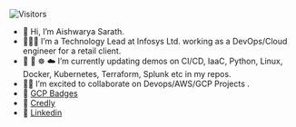 ![Visitors](https://api.visitorbadge.io/api/visitors?path=https%3A%2F%2Fgithub.com%2Faishwaryasarath%2Faishwaryasarath&countColor=%23263759&style=plastic)

- 👋 Hi, I’m Aishwarya Sarath.
- 👩🏽‍💻 I’m a Technology Lead at Infosys Ltd. working as a DevOps/Cloud engineer for a retail client.
- 🐍 :whale: ☸️ ☁️ I’m currently updating demos on CI/CD, IaaC, Python, Linux, Docker, Kubernetes, Terraform, Splunk etc in my repos.
- 🤝🏽 I’m excited to collaborate on Devops/AWS/GCP Projects .
- 🔗 [GCP Badges](https://www.cloudskillsboost.google/public_profiles/fc01e575-e3cd-4f3b-a0ce-7741c07e83f3)
- 🔗 [Credly](https://www.credly.com/users/aiswarya-sarath/badges)
- 🔗 [Linkedin](https://www.linkedin.com/in/aishwaryasarath/)

<!---
aishwaryasarath/aishwaryasarath is a ✨ special ✨ repository because its `README.md` (this file) appears on your GitHub profile.
You can click the Preview link to take a look at your changes.
--->
